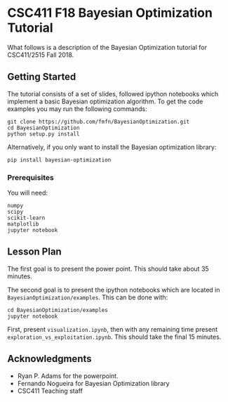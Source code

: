 # CSC411 F18 Bayesian Optimization Tutorial

What follows is a description of the Bayesian Optimization tutorial for CSC411/2515 Fall 2018.

## Getting Started

The tutorial consists of a set of slides, followed ipython notebooks which implement a basic Bayesian optimization algorithm.
To get the code examples you may run the following commands:

```
git clone https://github.com/fmfn/BayesianOptimization.git
cd BayesianOptimization
python setup.py install
```

Alternatively, if you only want to install the Bayesian optimization library:
```
pip install bayesian-optimization
```

### Prerequisites

You will need:

```
numpy
scipy
scikit-learn
matplotlib
jupyter notebook
```

## Lesson Plan

The first goal is to present the power point.
This should take about 35 minutes.

The second goal is to present the ipython notebooks which are located in `BayesianOptimization/examples`.
This can be done with:

```
cd BayesianOptimization/examples
jupyter notebook
```

First, present `visualization.ipynb`, then with any remaining time present `exploration_vs_exploitation.ipynb`.
This should take the final 15 minutes.


## Acknowledgments

* Ryan P. Adams for the powerpoint.
* Fernando Nogueira for Bayesian Optimization library
* CSC411 Teaching staff
